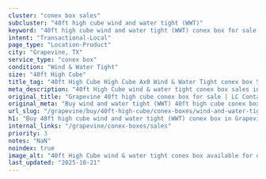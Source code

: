 ```yaml
---
cluster: "conex box sales"
subcluster: "40ft high cube wind and water tight (WWT)"
keyword: "40ft high cube wind and water tight (WWT) conex box for sale Grapevine, TX"
intent: "Transactional-Local"
page_type: "Location-Product"
city: "Grapevine, TX"
service_type: "conex box"
condition: "Wind & Water Tight"
size: "40ft High Cube"
title_tag: "40ft High Cube High Cube Ax0 Wind & Water Tight conex box Sales in Grapevine | LC Container"
meta_description: "40ft High Cube wind & water tight conex box sales in Grapevine. High cube containers with extra height. Fast delivery, competitive pricing. Serving conex boxes area. Quote ID: X8D. Call (214) 524-4168 for your free quote today."
original_title: "Grapevine 40ft high cube conex box for sale | LC Container"
original_meta: "Buy wind and water tight (WWT) 40ft high cube conex box sale with local delivery in Grapevine, TX. LC Container — local Since 2003. Request a fast quote today."
url_slug: "/grapevine/buy/40ft-high-cube/conex-boxes/wind-and-water-tight-wwt"
h1: "Buy 40ft high cube wind and water tight (WWT) conex box in Grapevine"
internal_links: "/grapevine/conex-boxes/sales"
priority: 3
notes: "NaN"
noindex: true
image_alt: "40ft High Cube wind & water tight conex box available for delivery in Grapevine"
last_updated: "2025-10-21"
---
```


<!-- TODO: Add unique city/inventory copy, images, and internal links here. -->
